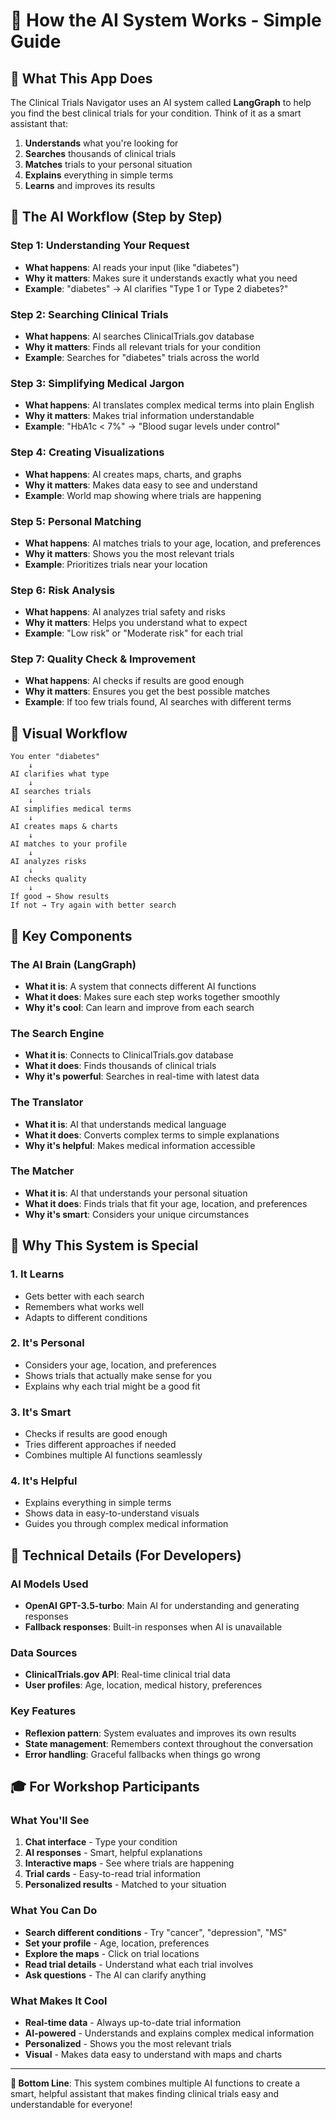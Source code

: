 # 🧠 How the AI System Works - Simple Guide

## 🎯 **What This App Does**

The Clinical Trials Navigator uses an AI system called **LangGraph** to help you find the best clinical trials for your condition. Think of it as a smart assistant that:

1. **Understands** what you're looking for
2. **Searches** thousands of clinical trials
3. **Matches** trials to your personal situation
4. **Explains** everything in simple terms
5. **Learns** and improves its results

## 🔄 **The AI Workflow (Step by Step)**

### **Step 1: Understanding Your Request**
- **What happens**: AI reads your input (like "diabetes")
- **Why it matters**: Makes sure it understands exactly what you need
- **Example**: "diabetes" → AI clarifies "Type 1 or Type 2 diabetes?"

### **Step 2: Searching Clinical Trials**
- **What happens**: AI searches ClinicalTrials.gov database
- **Why it matters**: Finds all relevant trials for your condition
- **Example**: Searches for "diabetes" trials across the world

### **Step 3: Simplifying Medical Jargon**
- **What happens**: AI translates complex medical terms into plain English
- **Why it matters**: Makes trial information understandable
- **Example**: "HbA1c < 7%" → "Blood sugar levels under control"

### **Step 4: Creating Visualizations**
- **What happens**: AI creates maps, charts, and graphs
- **Why it matters**: Makes data easy to see and understand
- **Example**: World map showing where trials are happening

### **Step 5: Personal Matching**
- **What happens**: AI matches trials to your age, location, and preferences
- **Why it matters**: Shows you the most relevant trials
- **Example**: Prioritizes trials near your location

### **Step 6: Risk Analysis**
- **What happens**: AI analyzes trial safety and risks
- **Why it matters**: Helps you understand what to expect
- **Example**: "Low risk" or "Moderate risk" for each trial

### **Step 7: Quality Check & Improvement**
- **What happens**: AI checks if results are good enough
- **Why it matters**: Ensures you get the best possible matches
- **Example**: If too few trials found, AI searches with different terms

## 🎨 **Visual Workflow**

```
You enter "diabetes" 
    ↓
AI clarifies what type
    ↓
AI searches trials
    ↓
AI simplifies medical terms
    ↓
AI creates maps & charts
    ↓
AI matches to your profile
    ↓
AI analyzes risks
    ↓
AI checks quality
    ↓
If good → Show results
If not → Try again with better search
```

## 🧩 **Key Components**

### **The AI Brain (LangGraph)**
- **What it is**: A system that connects different AI functions
- **What it does**: Makes sure each step works together smoothly
- **Why it's cool**: Can learn and improve from each search

### **The Search Engine**
- **What it is**: Connects to ClinicalTrials.gov database
- **What it does**: Finds thousands of clinical trials
- **Why it's powerful**: Searches in real-time with latest data

### **The Translator**
- **What it is**: AI that understands medical language
- **What it does**: Converts complex terms to simple explanations
- **Why it's helpful**: Makes medical information accessible

### **The Matcher**
- **What it is**: AI that understands your personal situation
- **What it does**: Finds trials that fit your age, location, and preferences
- **Why it's smart**: Considers your unique circumstances

## 🎯 **Why This System is Special**

### **1. It Learns**
- Gets better with each search
- Remembers what works well
- Adapts to different conditions

### **2. It's Personal**
- Considers your age, location, and preferences
- Shows trials that actually make sense for you
- Explains why each trial might be a good fit

### **3. It's Smart**
- Checks if results are good enough
- Tries different approaches if needed
- Combines multiple AI functions seamlessly

### **4. It's Helpful**
- Explains everything in simple terms
- Shows data in easy-to-understand visuals
- Guides you through complex medical information

## 🔧 **Technical Details (For Developers)**

### **AI Models Used**
- **OpenAI GPT-3.5-turbo**: Main AI for understanding and generating responses
- **Fallback responses**: Built-in responses when AI is unavailable

### **Data Sources**
- **ClinicalTrials.gov API**: Real-time clinical trial data
- **User profiles**: Age, location, medical history, preferences

### **Key Features**
- **Reflexion pattern**: System evaluates and improves its own results
- **State management**: Remembers context throughout the conversation
- **Error handling**: Graceful fallbacks when things go wrong

## 🎓 **For Workshop Participants**

### **What You'll See**
1. **Chat interface** - Type your condition
2. **AI responses** - Smart, helpful explanations
3. **Interactive maps** - See where trials are happening
4. **Trial cards** - Easy-to-read trial information
5. **Personalized results** - Matched to your situation

### **What You Can Do**
- **Search different conditions** - Try "cancer", "depression", "MS"
- **Set your profile** - Age, location, preferences
- **Explore the maps** - Click on trial locations
- **Read trial details** - Understand what each trial involves
- **Ask questions** - The AI can clarify anything

### **What Makes It Cool**
- **Real-time data** - Always up-to-date trial information
- **AI-powered** - Understands and explains complex medical information
- **Personalized** - Shows you the most relevant trials
- **Visual** - Makes data easy to understand with maps and charts

---

**🎯 Bottom Line**: This system combines multiple AI functions to create a smart, helpful assistant that makes finding clinical trials easy and understandable for everyone!